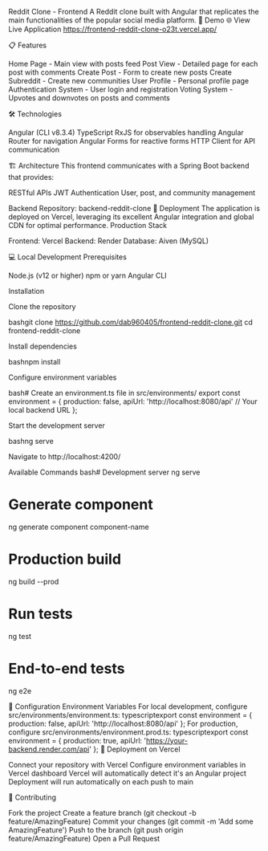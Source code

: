 Reddit Clone - Frontend
A Reddit clone built with Angular that replicates the main functionalities of the popular social media platform.
🚀 Demo
🌐 View Live Application https://frontend-reddit-clone-o23t.vercel.app/

📋 Features

Home Page - Main view with posts feed
Post View - Detailed page for each post with comments
Create Post - Form to create new posts
Create Subreddit - Create new communities
User Profile - Personal profile page
Authentication System - User login and registration
Voting System - Upvotes and downvotes on posts and comments

🛠️ Technologies

Angular (CLI v8.3.4)
TypeScript
RxJS for observables handling
Angular Router for navigation
Angular Forms for reactive forms
HTTP Client for API communication

🏗️ Architecture
This frontend communicates with a Spring Boot backend that provides:

RESTful APIs
JWT Authentication
User, post, and community management

Backend Repository: backend-reddit-clone
🚀 Deployment
The application is deployed on Vercel, leveraging its excellent Angular integration and global CDN for optimal performance.
Production Stack

Frontend: Vercel
Backend: Render
Database: Aiven (MySQL)

💻 Local Development
Prerequisites

Node.js (v12 or higher)
npm or yarn
Angular CLI

Installation

Clone the repository

bashgit clone https://github.com/dab960405/frontend-reddit-clone.git
cd frontend-reddit-clone

Install dependencies

bashnpm install

Configure environment variables

bash# Create an environment.ts file in src/environments/
export const environment = {
  production: false,
  apiUrl: 'http://localhost:8080/api' // Your local backend URL
};

Start the development server

bashng serve

Navigate to http://localhost:4200/

Available Commands
bash# Development server
ng serve

# Generate component
ng generate component component-name

# Production build
ng build --prod

# Run tests
ng test

# End-to-end tests
ng e2e

🔧 Configuration
Environment Variables
For local development, configure src/environments/environment.ts:
typescriptexport const environment = {
  production: false,
  apiUrl: 'http://localhost:8080/api'
};
For production, configure src/environments/environment.prod.ts:
typescriptexport const environment = {
  production: true,
  apiUrl: 'https://your-backend.render.com/api'
};
🚀 Deployment on Vercel

Connect your repository with Vercel
Configure environment variables in Vercel dashboard
Vercel will automatically detect it's an Angular project
Deployment will run automatically on each push to main

🤝 Contributing

Fork the project
Create a feature branch (git checkout -b feature/AmazingFeature)
Commit your changes (git commit -m 'Add some AmazingFeature')
Push to the branch (git push origin feature/AmazingFeature)
Open a Pull Request

